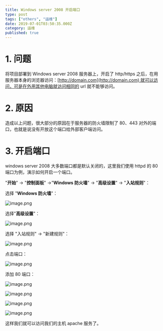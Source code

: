 ```yaml
---
title: Windows server 2008 开启端口
type: post
tags: ["others", "运维"]
date: 2019-07-01T03:50:35.000Z
category: 运维
published: true
---
```



# 1. 问题



将项目部署到 Windows server 2008 服务器上，开启了 http/https 之后，在用服务器本身的浏览器访问：[http://domain.com](http://domain.com) 就可以访问，可是在外用其他电脑就访问相同的 url 就不能够访问。




# 2. 原因



造成以上问题，很大部分的原因在于服务器的防火墙限制了 80、443 对外的端口，也就是说没有开放这个端口给外部客户端访问。




# 3. 开启端口

windows server 2008 大多数端口都是默认关闭的，这里我们使用 httpd 的 80 端口为例，演示如何开启一个端口。

"**开始**" -> "**控制面板**" ->"**Windows 防火墙**" -> "**高级设置**" -> "**入站规则**"：

选择 "**Windows 防火墙**"：

![image.png](https://qiniu.bioinit.com/yuque/0/2019/png/126032/1557036858993-2d97356a-6df9-4026-b31c-f1a19628d03e.png#align=left&display=inline&height=431&name=image.png&originHeight=431&originWidth=722&search=&size=38916&status=done&width=722)

选择"**高级设置**"：

![image.png](https://qiniu.bioinit.com/yuque/0/2019/png/126032/1557036806356-33a68ccf-13a6-4328-9ebc-3280fb5b0bf6.png#align=left&display=inline&height=431&name=image.png&originHeight=431&originWidth=722&search=&size=43779&status=done&width=722)

选择 "入站规则" → "新建规则"：

![image.png](https://qiniu.bioinit.com/yuque/0/2019/png/126032/1557036673262-ce659a83-0eaa-4382-be28-4b2c3d7e8d2d.png#align=left&display=inline&height=487&name=image.png&originHeight=487&originWidth=719&search=&size=55883&status=done&width=719)

点击端口：

![image.png](https://qiniu.bioinit.com/yuque/0/2019/png/126032/1557036949712-ee064673-9edc-463f-948d-aac021b42783.png#align=left&display=inline&height=529&name=image.png&originHeight=529&originWidth=720&search=&size=24482&status=done&width=720)

添加 80 端口：

![image.png](https://qiniu.bioinit.com/yuque/0/2019/png/126032/1557037078099-4e0bd403-d601-4000-8d7e-28545c3483e1.png#align=left&display=inline&height=531&name=image.png&originHeight=531&originWidth=721&search=&size=21813&status=done&width=721)

![image.png](https://qiniu.bioinit.com/yuque/0/2019/png/126032/1557037108133-6a523e0c-9080-4ae9-8814-a94991e3233b.png#align=left&display=inline&height=532&name=image.png&originHeight=532&originWidth=719&search=&size=25816&status=done&width=719)

![image.png](https://qiniu.bioinit.com/yuque/0/2019/png/126032/1557037135819-a9ee5f84-8308-43aa-8fd1-04c947886879.png#align=left&display=inline&height=532&name=image.png&originHeight=532&originWidth=720&search=&size=21584&status=done&width=720)

![image.png](https://qiniu.bioinit.com/yuque/0/2019/png/126032/1557037200758-2054ad84-6d48-43fc-b495-ca161bb01e8a.png#align=left&display=inline&height=529&name=image.png&originHeight=529&originWidth=721&search=&size=17383&status=done&width=721)

这样我们就可以访问我们的主机 apache 服务了。
